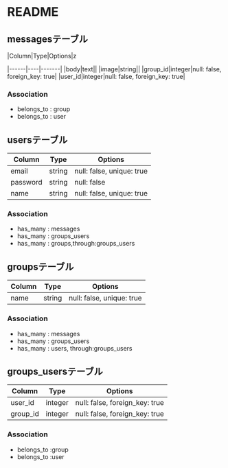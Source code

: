 # README

## messagesテーブル
|Column|Type|Options|z  

|------|----|-------|
|body|text||
|image|string||
|group_id|integer|null: false, foreign_key: true|
|user_id|integer|null: false, foreign_key: true|
### Association
- belongs_to : group
- belongs_to : user

## usersテーブル
|Column|Type|Options|
|------|----|-------|
|email|string|null: false, unique: true|
|password|string|null: false|
|name|string|null: false, unique: true|
### Association
- has_many : messages
- has_many : groups_users
- has_many : groups,through:groups_users

## groupsテーブル
|Column|Type|Options|
|------|----|-------|
|name|string|null: false, unique: true|
### Association
- has_many : messages
- has_many : groups_users
- has_many : users, through:groups_users

## groups_usersテーブル
|Column|Type|Options|
|------|----|-------|
|user_id|integer|null: false, foreign_key: true|
|group_id|integer|null: false, foreign_key: true|
### Association
- belongs_to :group
- belongs_to :user